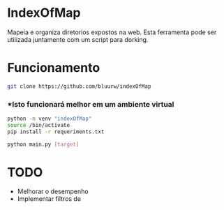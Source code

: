 # IndexOfMap

Mapeia e organiza diretorios expostos na web.
Esta ferramenta pode ser utilizada juntamente com um script para dorking.

# Funcionamento
```bash
git clone https://github.com/bluurw/indexOfMap
```
### *Isto funcionará melhor em um ambiente virtual
```bash
python -m venv "indexOfMap"  
source /bin/activate  
pip install -r requeriments.txt
```
```bash
python main.py [target]
```

# TODO
- Melhorar o desempenho
- Implementar filtros de 
